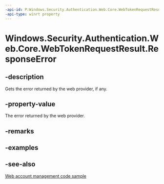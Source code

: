 ```yaml
---
-api-id: P:Windows.Security.Authentication.Web.Core.WebTokenRequestResult.ResponseError
-api-type: winrt property
---
```


<!-- Property syntax
public Windows.Security.Authentication.Web.Core.WebProviderError ResponseError { get; }
-->

# Windows.Security.Authentication.Web.Core.WebTokenRequestResult.ResponseError

## -description
Gets the error returned by the web provider, if any.

## -property-value
The error returned by the web provider.

## -remarks

## -examples

## -see-also
[Web account management code sample](https://github.com/Microsoft/Windows-universal-samples/tree/master/Samples/WebAccountManagement)
